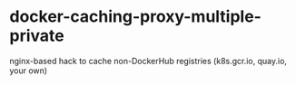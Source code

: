 # docker-caching-proxy-multiple-private
nginx-based hack to cache non-DockerHub registries (k8s.gcr.io, quay.io, your own)
